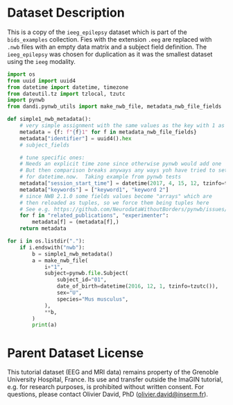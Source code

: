 # Dataset Description

This is a copy of the `ieeg_epilepsy` dataset which is part of the `bids_examples` collection.
Fies with the extension `.eeg` are replaced with `.nwb` files with an empty data matrix and a subject field definition.
The `ieeg_epilepsy` was chosen for duplication as it was the smallest dataset using the `ieeg` modality.

```python
import os
from uuid import uuid4
from datetime import datetime, timezone
from dateutil.tz import tzlocal, tzutc
import pynwb
from dandi.pynwb_utils import make_nwb_file, metadata_nwb_file_fields

def simple1_nwb_metadata():
    # very simple assignment with the same values as the key with 1 as suffix
    metadata = {f: f"{f}1" for f in metadata_nwb_file_fields}
    metadata["identifier"] = uuid4().hex
    # subject_fields

    # tune specific ones:
    # Needs an explicit time zone since otherwise pynwb would add one
    # But then comparison breaks anyways any ways yoh have tried to set it
    # for datetime.now.  Taking example from pynwb tests
    metadata["session_start_time"] = datetime(2017, 4, 15, 12, tzinfo=tzutc())
    metadata["keywords"] = ["keyword1", "keyword 2"]
    # since NWB 2.1.0 some fields values become "arrays" which are
    # then reloaded as tuples, so we force them being tuples here
    # See e.g. https://github.com/NeurodataWithoutBorders/pynwb/issues/1091
    for f in "related_publications", "experimenter":
        metadata[f] = (metadata[f],)
    return metadata

for i in os.listdir("."):
    if i.endswith("nwb"):
        b = simple1_nwb_metadata()
        a = make_nwb_file(
            i+"1",
            subject=pynwb.file.Subject(
                subject_id="01",
                date_of_birth=datetime(2016, 12, 1, tzinfo=tzutc()),
                sex="U",
                species="Mus musculus",
            ),
            **b,
        )
        print(a)
```


# Parent Dataset License

This tutorial dataset (EEG and MRI data) remains property of the Grenoble University Hospital, France.
Its use and transfer outside the ImaGIN tutorial, e.g. for research purposes, is prohibited without written consent.
For questions, please contact Olivier David, PhD (olivier.david@inserm.fr).
